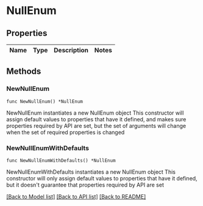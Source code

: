 # NullEnum

## Properties

Name | Type | Description | Notes
------------ | ------------- | ------------- | -------------

## Methods

### NewNullEnum

`func NewNullEnum() *NullEnum`

NewNullEnum instantiates a new NullEnum object
This constructor will assign default values to properties that have it defined,
and makes sure properties required by API are set, but the set of arguments
will change when the set of required properties is changed

### NewNullEnumWithDefaults

`func NewNullEnumWithDefaults() *NullEnum`

NewNullEnumWithDefaults instantiates a new NullEnum object
This constructor will only assign default values to properties that have it defined,
but it doesn't guarantee that properties required by API are set


[[Back to Model list]](../README.md#documentation-for-models) [[Back to API list]](../README.md#documentation-for-api-endpoints) [[Back to README]](../README.md)


